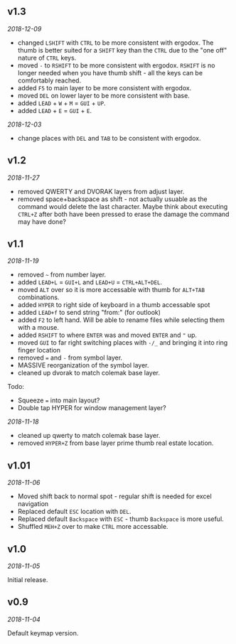<!-- -*- mode: markdown; fill-column: 8192 -*- -->

## v1.3 

*2018-12-09*
- changed `LSHIFT` with `CTRL` to be more consistent with ergodox. The thumb is better suited for a `SHIFT` key than the `CTRL` due to the "one off" nature of `CTRL` keys. 
- moved `-` to `RSHIFT` to be more consistent with ergodox. `RSHIFT` is no longer needed when you have thumb shift - all the keys can be comfortably reached.
- added `F5` to main layer to be more consistent with ergodox.
- moved `DEL` on lower layer to be more consistent with base.
- added `LEAD` + `W` + `M` = `GUI` + `UP`.
- added `LEAD` + `E` = `GUI` + `E`. 

*2018-12-03*
- change places with `DEL` and `TAB` to be consistent with ergodox.

## v1.2

*2018-11-27*
- removed QWERTY and DVORAK layers from adjust layer.
- removed space+backspace as shift - not actually usuable as the command would delete the last character. Maybe think about executing `CTRL+Z` after both have been pressed to erase the damage the command may have done? 

## v1.1

*2018-11-19*
- removed `~` from number layer.
- added `LEAD+L` = `GUI+L` and `LEAD+U` = `CTRL+ALT+DEL`.
- moved `ALT` over so it is more accessable with thumb for `ALT+TAB` combinations.
- added `HYPER` to right side of keyboard in a thumb accessable spot
- added `LEAD+f` to send string "from:" (for outlook)
- added `F2` to left hand. Will be able to rename files while selecting them with a mouse.
- added `RSHIFT` to where `ENTER` was and moved `ENTER` and `"` up.
- moved `GUI` to far right switching places with `-/_` and bringing it into ring finger location
- removed `=` and `-` from symbol layer.
- MASSIVE reorganization of the symbol layer.
- cleaned up dvorak to match colemak base layer.

Todo:
- Squeeze `=` into main layout?
- Double tap HYPER for window management layer?

*2018-11-18*
- cleaned up qwerty to match colemak base layer.
- removed `HYPER+Z` from base layer prime thumb real estate location.

## v1.01

*2018-11-06*

- Moved shift back to normal spot - regular shift is needed for excel navigation
- Replaced default `ESC` location with `DEL`. 
- Replaced default `Backspace` with `ESC` - thumb `Backspace` is more useful. 
- Shuffled `MEH+Z` over to make `CTRL` more accessable.

## v1.0

*2018-11-05*

Initial release.

## v0.9

*2018-11-04*

Default keymap version.
